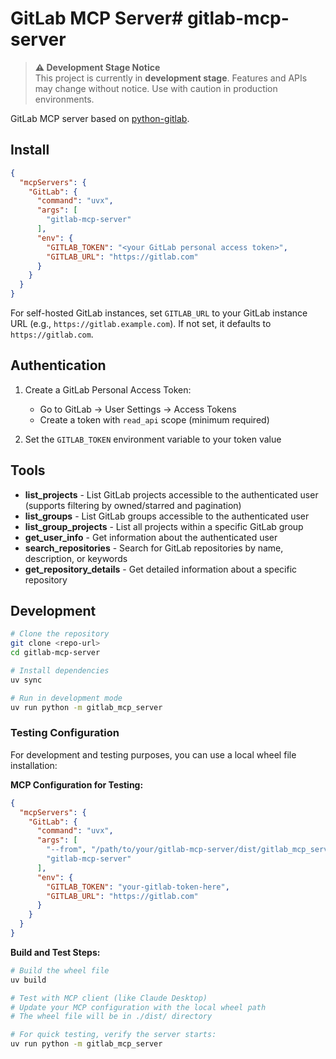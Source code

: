 # GitLab MCP Server# gitlab-mcp-server

> **⚠️ Development Stage Notice**  
> This project is currently in **development stage**. Features and APIs may change without notice. Use with caution in production environments.


GitLab MCP server based on [python-gitlab](https://github.com/python-gitlab/python-gitlab).



## Install

```json
{
  "mcpServers": {
    "GitLab": {
      "command": "uvx",
      "args": [
        "gitlab-mcp-server"
      ],
      "env": {
        "GITLAB_TOKEN": "<your GitLab personal access token>",
        "GITLAB_URL": "https://gitlab.com"
      }
    }
  }
}
```

For self-hosted GitLab instances, set `GITLAB_URL` to your GitLab instance URL (e.g., `https://gitlab.example.com`). If not set, it defaults to `https://gitlab.com`.

## Authentication

1. Create a GitLab Personal Access Token:
   - Go to GitLab → User Settings → Access Tokens
   - Create a token with `read_api` scope (minimum required)

2. Set the `GITLAB_TOKEN` environment variable to your token value

## Tools

- **list_projects** - List GitLab projects accessible to the authenticated user (supports filtering by owned/starred and pagination)
- **list_groups** - List GitLab groups accessible to the authenticated user
- **list_group_projects** - List all projects within a specific GitLab group
- **get_user_info** - Get information about the authenticated user
- **search_repositories** - Search for GitLab repositories by name, description, or keywords
- **get_repository_details** - Get detailed information about a specific repository

## Development

```bash
# Clone the repository
git clone <repo-url>
cd gitlab-mcp-server

# Install dependencies
uv sync

# Run in development mode
uv run python -m gitlab_mcp_server
```

### Testing Configuration

For development and testing purposes, you can use a local wheel file installation:

**MCP Configuration for Testing:**
```json
{
  "mcpServers": {
    "GitLab": {
      "command": "uvx",
      "args": [
        "--from", "/path/to/your/gitlab-mcp-server/dist/gitlab_mcp_server-0.1.0-py3-none-any.whl",
        "gitlab-mcp-server"
      ],
      "env": {
        "GITLAB_TOKEN": "your-gitlab-token-here",
        "GITLAB_URL": "https://gitlab.com"
      }
    }
  }
}
```

**Build and Test Steps:**
```bash
# Build the wheel file
uv build

# Test with MCP client (like Claude Desktop)
# Update your MCP configuration with the local wheel path
# The wheel file will be in ./dist/ directory

# For quick testing, verify the server starts:
uv run python -m gitlab_mcp_server
```
